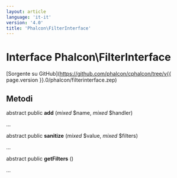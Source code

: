 ```yaml
---
layout: article
language: 'it-it'
version: '4.0'
title: 'Phalcon\FilterInterface'
---
```

# Interface **Phalcon\FilterInterface**

[Sorgente su GitHub](https://github.com/phalcon/cphalcon/tree/v{{ page.version }}.0/phalcon/filterinterface.zep)

## Metodi

abstract public **add** (*mixed* $name, *mixed* $handler)

...

abstract public **sanitize** (*mixed* $value, *mixed* $filters)

...

abstract public **getFilters** ()

...